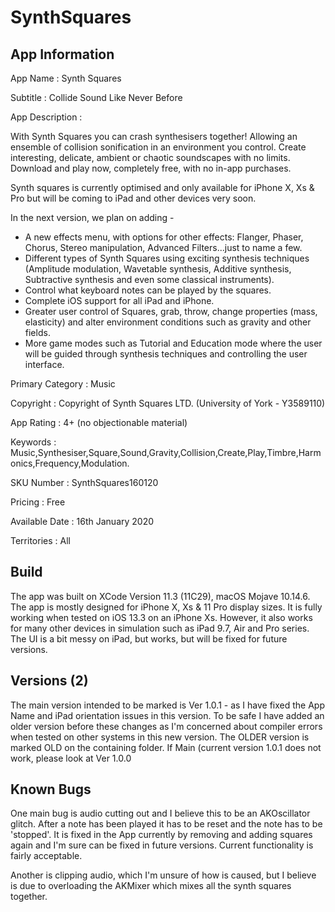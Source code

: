 # SynthSquares

App Information
-------------------------------

App Name 		 : Synth Squares

Subtitle 		 : Collide Sound Like Never Before

App Description  : 

With Synth Squares you can crash synthesisers together! Allowing an ensemble of collision sonification in an environment you control. Create interesting, delicate, ambient or chaotic soundscapes with no limits. Download and play now, completely free, with no in-app purchases. 

Synth squares is currently optimised and only available for iPhone X, Xs & Pro but will be coming to iPad and other devices very soon.

In the next version, we plan on adding -

 - A new effects menu, with options for other effects: Flanger, Phaser, Chorus, Stereo manipulation, Advanced Filters...just to name a few.
 - Different types of Synth Squares using exciting synthesis techniques (Amplitude modulation, Wavetable synthesis, Additive synthesis, Subtractive synthesis and even some classical instruments).
 - Control what keyboard notes can be played by the squares.
 - Complete iOS support for all iPad and iPhone.
 - Greater user control of Squares, grab, throw, change properties (mass, elasticity) and alter environment conditions such as gravity and other fields.
 - More game modes such as Tutorial and Education mode where the user will be guided through synthesis techniques and controlling the user interface.


Primary Category : Music

Copyright	: Copyright  of Synth Squares LTD. (University of York - Y3589110)

App Rating       : 4+ (no objectionable material)

Keywords         : Music,Synthesiser,Square,Sound,Gravity,Collision,Create,Play,Timbre,Harmonics,Frequency,Modulation.

SKU Number       : SynthSquares160120

Pricing          : Free

Available Date   : 16th January 2020

Territories      : All

Build
-------

The app was built on XCode Version 11.3 (11C29), macOS Mojave 10.14.6. The app is mostly designed for iPhone X, Xs & 11 Pro display sizes. It is fully working when tested on iOS 13.3 on an iPhone Xs. However, it also works for many other devices in simulation such as iPad 9.7, Air and Pro series. The UI is a bit messy on iPad, but works, but will be fixed for future versions.

Versions (2)
------------

The main version intended to be marked is Ver 1.0.1 - as I have fixed the App Name and iPad orientation issues in this version. To be safe I have added an older version before these changes as I'm concerned about compiler errors when tested on other systems in this new version. The OLDER version is marked OLD on the containing folder. If Main (current version 1.0.1 does not work, please look at Ver 1.0.0

Known Bugs
-----------

One main bug is audio cutting out and I believe this to be an AKOscillator glitch. After a note has been played it has to be reset and the note has to be 'stopped'. It is fixed in the App currently by removing and adding squares again and I'm sure can be fixed in future versions. Current functionality is fairly acceptable.

Another is clipping audio, which I'm unsure of how is caused, but I believe is due to overloading the AKMixer which mixes all the synth squares together.
